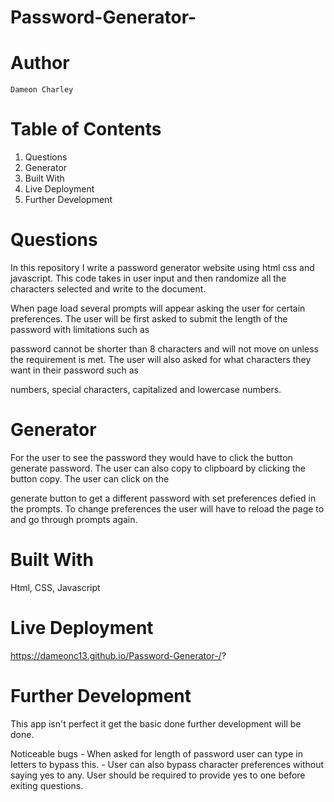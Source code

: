 # Password-Generator-

# Author 
    Dameon Charley
 
# Table of Contents
1. Questions
2. Generator 
3. Built With
4. Live Deployment
5. Further Development 

# Questions
In this repository I  write a password generator website using html css and javascript. This code takes in user input and then randomize all the characters selected and write to the document. 

When page load several prompts will appear asking the user for certain preferences. The user will be first asked to submit the length of the password with limitations such as 

password cannot be shorter than 8 characters and will not move on unless the requirement is met. The user will also asked for what characters they want in their password such as 

numbers, special characters, capitalized and lowercase numbers.

# Generator 
 For the user to see the password they would have to click the button generate password. The user can also copy to clipboard by  clicking the button copy. The user can click on the 

 generate button to get a different password with set preferences defied in the prompts. To change preferences the user will have to reload the page to and go through prompts again. 

 # Built With

 Html, CSS, Javascript 

 # Live Deployment 

 https://dameonc13.github.io/Password-Generator-/?

 # Further Development 

 This app isn't perfect it get the basic done further development will be done. 
 
 Noticeable bugs - When asked for length of password user can type in letters to bypass this. 
                - User can also bypass character preferences without saying yes to any. User should be required to provide yes to one before exiting questions. 